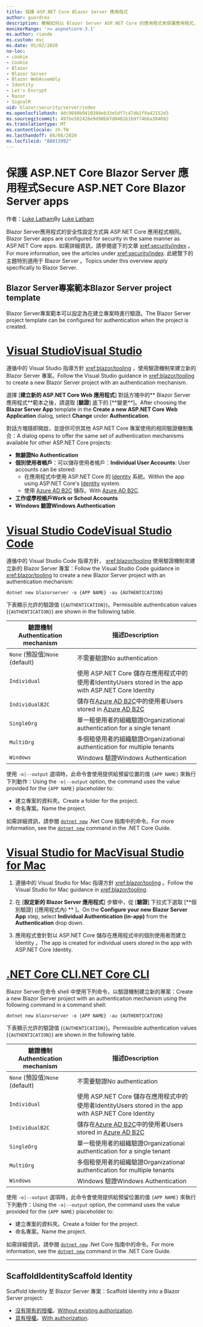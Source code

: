 ```yaml
---
title: 保護 ASP.NET Core Blazor Server 應用程式
author: guardrex
description: 瞭解如何以 Blazor Server ASP.NET Core 的應用程式來保護應用程式。
monikerRange: '>= aspnetcore-3.1'
ms.author: riande
ms.custom: mvc
ms.date: 05/02/2020
no-loc:
- cookie
- Cookie
- Blazor
- Blazor Server
- Blazor WebAssembly
- Identity
- Let's Encrypt
- Razor
- SignalR
uid: blazor/security/server/index
ms.openlocfilehash: 4dc9040b9410304eb33e5df7c47db2f9a42152d3
ms.sourcegitcommit: 497be502426e9d90bb7d0401b1b9f74b6a384682
ms.translationtype: MT
ms.contentlocale: zh-TW
ms.lasthandoff: 08/08/2020
ms.locfileid: "88013992"
---
```

# <a name="secure-aspnet-core-no-locblazor-server-apps"></a><span data-ttu-id="7a1b6-103">保護 ASP.NET Core Blazor Server 應用程式</span><span class="sxs-lookup"><span data-stu-id="7a1b6-103">Secure ASP.NET Core Blazor Server apps</span></span>

<span data-ttu-id="7a1b6-104">作者：[Luke Latham](https://github.com/guardrex)</span><span class="sxs-lookup"><span data-stu-id="7a1b6-104">By [Luke Latham](https://github.com/guardrex)</span></span>

<span data-ttu-id="7a1b6-105">Blazor Server應用程式的安全性設定方式與 ASP.NET Core 應用程式相同。</span><span class="sxs-lookup"><span data-stu-id="7a1b6-105">Blazor Server apps are configured for security in the same manner as ASP.NET Core apps.</span></span> <span data-ttu-id="7a1b6-106">如需詳細資訊，請參閱底下的文章 <xref:security/index> 。</span><span class="sxs-lookup"><span data-stu-id="7a1b6-106">For more information, see the articles under <xref:security/index>.</span></span> <span data-ttu-id="7a1b6-107">此總覽下的主題特別適用于 Blazor Server 。</span><span class="sxs-lookup"><span data-stu-id="7a1b6-107">Topics under this overview apply specifically to Blazor Server.</span></span> 

## <a name="no-locblazor-server-project-template"></a><span data-ttu-id="7a1b6-108">Blazor Server專案範本</span><span class="sxs-lookup"><span data-stu-id="7a1b6-108">Blazor Server project template</span></span>

<span data-ttu-id="7a1b6-109">Blazor Server專案範本可以設定為在建立專案時進行驗證。</span><span class="sxs-lookup"><span data-stu-id="7a1b6-109">The Blazor Server project template can be configured for authentication when the project is created.</span></span>

# <a name="visual-studio"></a>[<span data-ttu-id="7a1b6-110">Visual Studio</span><span class="sxs-lookup"><span data-stu-id="7a1b6-110">Visual Studio</span></span>](#tab/visual-studio)

<span data-ttu-id="7a1b6-111">遵循中的 Visual Studio 指導方針 <xref:blazor/tooling> ，使用驗證機制來建立新的 Blazor Server 專案。</span><span class="sxs-lookup"><span data-stu-id="7a1b6-111">Follow the Visual Studio guidance in <xref:blazor/tooling> to create a new Blazor Server project with an authentication mechanism.</span></span>

<span data-ttu-id="7a1b6-112">選擇 [**建立新的 ASP.NET Core Web 應用程式**] 對話方塊中的\*\* Blazor Server 應用程式**範本之後，請選取 [**驗證**] 底下的 [**變更\*\*]。</span><span class="sxs-lookup"><span data-stu-id="7a1b6-112">After choosing the **Blazor Server App** template in the **Create a new ASP.NET Core Web Application** dialog, select **Change** under **Authentication**.</span></span>

<span data-ttu-id="7a1b6-113">對話方塊隨即開啟，並提供可供其他 ASP.NET Core 專案使用的相同驗證機制集合：</span><span class="sxs-lookup"><span data-stu-id="7a1b6-113">A dialog opens to offer the same set of authentication mechanisms available for other ASP.NET Core projects:</span></span>

* <span data-ttu-id="7a1b6-114">**無驗證**</span><span class="sxs-lookup"><span data-stu-id="7a1b6-114">**No Authentication**</span></span>
* <span data-ttu-id="7a1b6-115">**個別使用者帳戶**：可以儲存使用者帳戶：</span><span class="sxs-lookup"><span data-stu-id="7a1b6-115">**Individual User Accounts**: User accounts can be stored:</span></span>
  * <span data-ttu-id="7a1b6-116">在應用程式中使用 ASP.NET Core 的 [Identity](xref:security/authentication/identity) 系統。</span><span class="sxs-lookup"><span data-stu-id="7a1b6-116">Within the app using ASP.NET Core's [Identity](xref:security/authentication/identity) system.</span></span>
  * <span data-ttu-id="7a1b6-117">使用 [Azure AD B2C](xref:security/authentication/azure-ad-b2c) 儲存。</span><span class="sxs-lookup"><span data-stu-id="7a1b6-117">With [Azure AD B2C](xref:security/authentication/azure-ad-b2c).</span></span>
* <span data-ttu-id="7a1b6-118">**工作或學校帳戶**</span><span class="sxs-lookup"><span data-stu-id="7a1b6-118">**Work or School Accounts**</span></span>
* <span data-ttu-id="7a1b6-119">**Windows 驗證**</span><span class="sxs-lookup"><span data-stu-id="7a1b6-119">**Windows Authentication**</span></span>

# <a name="visual-studio-code"></a>[<span data-ttu-id="7a1b6-120">Visual Studio Code</span><span class="sxs-lookup"><span data-stu-id="7a1b6-120">Visual Studio Code</span></span>](#tab/visual-studio-code)

<span data-ttu-id="7a1b6-121">遵循中的 Visual Studio Code 指導方針， <xref:blazor/tooling> 使用驗證機制來建立新的 Blazor Server 專案：</span><span class="sxs-lookup"><span data-stu-id="7a1b6-121">Follow the Visual Studio Code guidance in <xref:blazor/tooling> to create a new Blazor Server project with an authentication mechanism:</span></span>

```dotnetcli
dotnet new blazorserver -o {APP NAME} -au {AUTHENTICATION}
```

<span data-ttu-id="7a1b6-122">下表顯示允許的驗證值 (`{AUTHENTICATION}`)。</span><span class="sxs-lookup"><span data-stu-id="7a1b6-122">Permissible authentication values (`{AUTHENTICATION}`) are shown in the following table.</span></span>

| <span data-ttu-id="7a1b6-123">驗證機制</span><span class="sxs-lookup"><span data-stu-id="7a1b6-123">Authentication mechanism</span></span> | <span data-ttu-id="7a1b6-124">描述</span><span class="sxs-lookup"><span data-stu-id="7a1b6-124">Description</span></span> |
| ------------------------ | ----------- |
| <span data-ttu-id="7a1b6-125">`None` (預設值)</span><span class="sxs-lookup"><span data-stu-id="7a1b6-125">`None` (default)</span></span>         | <span data-ttu-id="7a1b6-126">不需要驗證</span><span class="sxs-lookup"><span data-stu-id="7a1b6-126">No authentication</span></span> |
| `Individual`             | <span data-ttu-id="7a1b6-127">使用 ASP.NET Core 儲存在應用程式中的使用者Identity</span><span class="sxs-lookup"><span data-stu-id="7a1b6-127">Users stored in the app with ASP.NET Core Identity</span></span> |
| `IndividualB2C`          | <span data-ttu-id="7a1b6-128">儲存在[Azure AD B2C](xref:security/authentication/azure-ad-b2c)中的使用者</span><span class="sxs-lookup"><span data-stu-id="7a1b6-128">Users stored in [Azure AD B2C](xref:security/authentication/azure-ad-b2c)</span></span> |
| `SingleOrg`              | <span data-ttu-id="7a1b6-129">單一租使用者的組織驗證</span><span class="sxs-lookup"><span data-stu-id="7a1b6-129">Organizational authentication for a single tenant</span></span> |
| `MultiOrg`               | <span data-ttu-id="7a1b6-130">多個租使用者的組織驗證</span><span class="sxs-lookup"><span data-stu-id="7a1b6-130">Organizational authentication for multiple tenants</span></span> |
| `Windows`                | <span data-ttu-id="7a1b6-131">Windows 驗證</span><span class="sxs-lookup"><span data-stu-id="7a1b6-131">Windows Authentication</span></span> |

<span data-ttu-id="7a1b6-132">使用 `-o|--output` 選項時，此命令會使用提供給預留位置的值 `{APP NAME}` 來執行下列動作：</span><span class="sxs-lookup"><span data-stu-id="7a1b6-132">Using the `-o|--output` option, the command uses the value provided for the `{APP NAME}` placeholder to:</span></span>

* <span data-ttu-id="7a1b6-133">建立專案的資料夾。</span><span class="sxs-lookup"><span data-stu-id="7a1b6-133">Create a folder for the project.</span></span>
* <span data-ttu-id="7a1b6-134">命名專案。</span><span class="sxs-lookup"><span data-stu-id="7a1b6-134">Name the project.</span></span>

<span data-ttu-id="7a1b6-135">如需詳細資訊，請參閱 [`dotnet new`](/dotnet/core/tools/dotnet-new) .Net Core 指南中的命令。</span><span class="sxs-lookup"><span data-stu-id="7a1b6-135">For more information, see the [`dotnet new`](/dotnet/core/tools/dotnet-new) command in the .NET Core Guide.</span></span>

# <a name="visual-studio-for-mac"></a>[<span data-ttu-id="7a1b6-136">Visual Studio for Mac</span><span class="sxs-lookup"><span data-stu-id="7a1b6-136">Visual Studio for Mac</span></span>](#tab/visual-studio-mac)

1. <span data-ttu-id="7a1b6-137">遵循中的 Visual Studio for Mac 指導方針 <xref:blazor/tooling> 。</span><span class="sxs-lookup"><span data-stu-id="7a1b6-137">Follow the Visual Studio for Mac guidance in <xref:blazor/tooling>.</span></span>

1. <span data-ttu-id="7a1b6-138">在 [**設定新的 Blazor Server 應用程式**] 步驟中，從 [**驗證**] 下拉式下選取 [\*\*個別驗證] ([應用程式內) \*\* ]。</span><span class="sxs-lookup"><span data-stu-id="7a1b6-138">On the **Configure your new Blazor Server App** step, select **Individual Authentication (in-app)** from the **Authentication** drop down.</span></span>

1. <span data-ttu-id="7a1b6-139">應用程式會針對以 ASP.NET Core 儲存在應用程式中的個別使用者而建立 Identity 。</span><span class="sxs-lookup"><span data-stu-id="7a1b6-139">The app is created for individual users stored in the app with ASP.NET Core Identity.</span></span>

# <a name="net-core-cli"></a>[<span data-ttu-id="7a1b6-140">.NET Core CLI</span><span class="sxs-lookup"><span data-stu-id="7a1b6-140">.NET Core CLI</span></span>](#tab/netcore-cli/)

<span data-ttu-id="7a1b6-141">Blazor Server在命令 shell 中使用下列命令，以驗證機制建立新的專案：</span><span class="sxs-lookup"><span data-stu-id="7a1b6-141">Create a new Blazor Server project with an authentication mechanism using the following command in a command shell:</span></span>

```dotnetcli
dotnet new blazorserver -o {APP NAME} -au {AUTHENTICATION}
```

<span data-ttu-id="7a1b6-142">下表顯示允許的驗證值 (`{AUTHENTICATION}`)。</span><span class="sxs-lookup"><span data-stu-id="7a1b6-142">Permissible authentication values (`{AUTHENTICATION}`) are shown in the following table.</span></span>

| <span data-ttu-id="7a1b6-143">驗證機制</span><span class="sxs-lookup"><span data-stu-id="7a1b6-143">Authentication mechanism</span></span> | <span data-ttu-id="7a1b6-144">描述</span><span class="sxs-lookup"><span data-stu-id="7a1b6-144">Description</span></span> |
| ------------------------ | ----------- |
| <span data-ttu-id="7a1b6-145">`None` (預設值)</span><span class="sxs-lookup"><span data-stu-id="7a1b6-145">`None` (default)</span></span>         | <span data-ttu-id="7a1b6-146">不需要驗證</span><span class="sxs-lookup"><span data-stu-id="7a1b6-146">No authentication</span></span> |
| `Individual`             | <span data-ttu-id="7a1b6-147">使用 ASP.NET Core 儲存在應用程式中的使用者Identity</span><span class="sxs-lookup"><span data-stu-id="7a1b6-147">Users stored in the app with ASP.NET Core Identity</span></span> |
| `IndividualB2C`          | <span data-ttu-id="7a1b6-148">儲存在[Azure AD B2C](xref:security/authentication/azure-ad-b2c)中的使用者</span><span class="sxs-lookup"><span data-stu-id="7a1b6-148">Users stored in [Azure AD B2C](xref:security/authentication/azure-ad-b2c)</span></span> |
| `SingleOrg`              | <span data-ttu-id="7a1b6-149">單一租使用者的組織驗證</span><span class="sxs-lookup"><span data-stu-id="7a1b6-149">Organizational authentication for a single tenant</span></span> |
| `MultiOrg`               | <span data-ttu-id="7a1b6-150">多個租使用者的組織驗證</span><span class="sxs-lookup"><span data-stu-id="7a1b6-150">Organizational authentication for multiple tenants</span></span> |
| `Windows`                | <span data-ttu-id="7a1b6-151">Windows 驗證</span><span class="sxs-lookup"><span data-stu-id="7a1b6-151">Windows Authentication</span></span> |

<span data-ttu-id="7a1b6-152">使用 `-o|--output` 選項時，此命令會使用提供給預留位置的值 `{APP NAME}` 來執行下列動作：</span><span class="sxs-lookup"><span data-stu-id="7a1b6-152">Using the `-o|--output` option, the command uses the value provided for the `{APP NAME}` placeholder to:</span></span>

* <span data-ttu-id="7a1b6-153">建立專案的資料夾。</span><span class="sxs-lookup"><span data-stu-id="7a1b6-153">Create a folder for the project.</span></span>
* <span data-ttu-id="7a1b6-154">命名專案。</span><span class="sxs-lookup"><span data-stu-id="7a1b6-154">Name the project.</span></span>

<span data-ttu-id="7a1b6-155">如需詳細資訊，請參閱 [`dotnet new`](/dotnet/core/tools/dotnet-new) .Net Core 指南中的命令。</span><span class="sxs-lookup"><span data-stu-id="7a1b6-155">For more information, see the [`dotnet new`](/dotnet/core/tools/dotnet-new) command in the .NET Core Guide.</span></span>

---

## <a name="scaffold-no-locidentity"></a><span data-ttu-id="7a1b6-156">ScaffoldIdentity</span><span class="sxs-lookup"><span data-stu-id="7a1b6-156">Scaffold Identity</span></span>

<span data-ttu-id="7a1b6-157">Scaffold Identity 至 Blazor Server 專案：</span><span class="sxs-lookup"><span data-stu-id="7a1b6-157">Scaffold Identity into a Blazor Server project:</span></span>

* <span data-ttu-id="7a1b6-158">[沒有現有的授權](xref:security/authentication/scaffold-identity#scaffold-identity-into-a-blazor-server-project-without-existing-authorization)。</span><span class="sxs-lookup"><span data-stu-id="7a1b6-158">[Without existing authorization](xref:security/authentication/scaffold-identity#scaffold-identity-into-a-blazor-server-project-without-existing-authorization).</span></span>
* <span data-ttu-id="7a1b6-159">[具有授權](xref:security/authentication/scaffold-identity#scaffold-identity-into-a-blazor-server-project-with-authorization)。</span><span class="sxs-lookup"><span data-stu-id="7a1b6-159">[With authorization](xref:security/authentication/scaffold-identity#scaffold-identity-into-a-blazor-server-project-with-authorization).</span></span>
